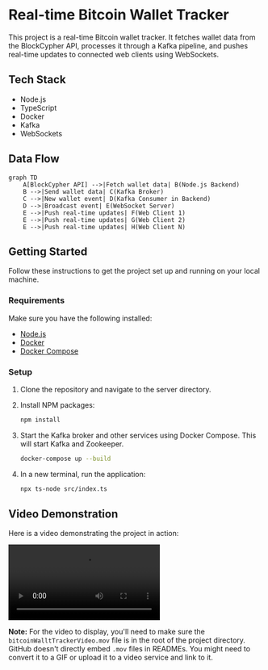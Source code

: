 # Real-time Bitcoin Wallet Tracker

This project is a real-time Bitcoin wallet tracker. It fetches wallet data from the BlockCypher API, processes it through a Kafka pipeline, and pushes real-time updates to connected web clients using WebSockets.

## Tech Stack

-   Node.js
-   TypeScript
-   Docker
-   Kafka
-   WebSockets

## Data Flow

```mermaid
graph TD
    A[BlockCypher API] -->|Fetch wallet data| B(Node.js Backend)
    B -->|Send wallet data| C(Kafka Broker)
    C -->|New wallet event| D(Kafka Consumer in Backend)
    D -->|Broadcast event| E(WebSocket Server)
    E -->|Push real-time updates| F(Web Client 1)
    E -->|Push real-time updates| G(Web Client 2)
    E -->|Push real-time updates| H(Web Client N)
```

## Getting Started

Follow these instructions to get the project set up and running on your local machine.

### Requirements

Make sure you have the following installed:

-   [Node.js](https://nodejs.org/)
-   [Docker](https://www.docker.com/products/docker-desktop)
-   [Docker Compose](https://docs.docker.com/compose/install/)

### Setup

1.  Clone the repository and navigate to the server directory.

2.  Install NPM packages:

    ```sh
    npm install
    ```

3.  Start the Kafka broker and other services using Docker Compose. This will start Kafka and Zookeeper.

    ```sh
    docker-compose up --build
    ```

4.  In a new terminal, run the application:
    ```sh
    npx ts-node src/index.ts
    ```

## Video Demonstration

Here is a video demonstrating the project in action:

![Bitcoin Wallet Tracker Demo](bitcoinWalltTrackerVideo.mov)

**Note:** For the video to display, you'll need to make sure the `bitcoinWalltTrackerVideo.mov` file is in the root of the project directory. GitHub doesn't directly embed `.mov` files in READMEs. You might need to convert it to a GIF or upload it to a video service and link to it.

